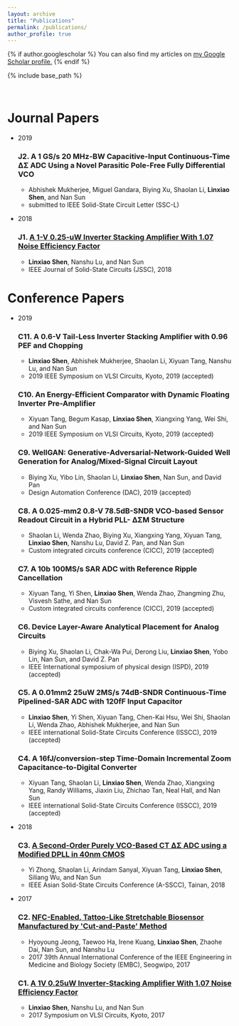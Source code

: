 ```yaml
---
layout: archive
title: "Publications"
permalink: /publications/
author_profile: true
---
```


{% if author.googlescholar %}
  You can also find my articles on <u><a href="{{author.googlescholar}}">my Google Scholar profile</a>.</u>
{% endif %}

{% include base_path %}

<br>

Journal Papers
======

* 2019

  ### J2. A 1 GS/s 20 MHz-BW Capacitive-Input Continuous-Time ∆Σ ADC Using a Novel Parasitic Pole-Free Fully Differential VCO
     * Abhishek Mukherjee, Miguel Gandara, Biying Xu, Shaolan Li, **Linxiao Shen**, and Nan Sun
     * submitted to IEEE Solid-State Circuit Letter (SSC-L)
     
* 2018    
     
  ### J1. [A 1-V 0.25-uW Inverter Stacking Amplifier With 1.07 Noise Efficiency Factor](https://ieeexplore.ieee.org/document/8252872)
     * **Linxiao Shen**, Nanshu Lu, and Nan Sun
     * IEEE Journal of Solid-State Circuits (JSSC), 2018

 
Conference Papers
======

* 2019

  ### C11. A 0.6-V Tail-Less Inverter Stacking Amplifier with 0.96 PEF and Chopping
     * **Linxiao Shen**, Abhishek Mukherjee, Shaolan Li, Xiyuan Tang, Nanshu Lu, and Nan Sun
     * 2019 IEEE Symposium on VLSI Circuits, Kyoto, 2019 (accepted)

  ### C10. An Energy-Efficient Comparator with Dynamic Floating Inverter Pre-Amplifier
     * Xiyuan Tang, Begum Kasap, **Linxiao Shen**, Xiangxing Yang, Wei Shi, and Nan Sun
     * 2019 IEEE Symposium on VLSI Circuits, Kyoto, 2019 (accepted)

  ### C9. WellGAN: Generative-Adversarial-Network-Guided Well Generation for Analog/Mixed-Signal Circuit Layout
     * Biying Xu, Yibo Lin, Shaolan Li, **Linxiao Shen**, Nan Sun, and David Pan
     * Design Automation Conference (DAC), 2019 (accepted)
      
  ### C8. A 0.025-mm2 0.8-V 78.5dB-SNDR VCO-based Sensor Readout Circuit in a Hybrid PLL- ΔΣM Structure
     * Shaolan Li, Wenda Zhao, Biying Xu, Xiangxing Yang, Xiyuan Tang, **Linxiao Shen**, Nanshu Lu, David Z. Pan, and Nan Sun
     * Custom integrated circuits conference (CICC), 2019 (accepted)
      
  ### C7. A 10b 100MS/s SAR ADC with Reference Ripple Cancellation
     * Xiyuan Tang, Yi Shen, **Linxiao Shen**, Wenda Zhao, Zhangming Zhu, Visvesh Sathe, and Nan Sun
     * Custom integrated circuits conference (CICC), 2019 (accepted)
      
  ### C6. Device Layer-Aware Analytical Placement for Analog Circuits
     * Biying Xu, Shaolan Li, Chak-Wa Pui, Derong Liu, **Linxiao Shen**, Yobo Lin, Nan Sun, and David Z. Pan
     * IEEE International symposium of physical design (ISPD), 2019 (accepted)
      
  ### C5. A 0.01mm2 25uW 2MS/s 74dB-SNDR Continuous-Time Pipelined-SAR ADC with 120fF Input Capacitor
     * **Linxiao Shen**, Yi Shen, Xiyuan Tang, Chen-Kai Hsu, Wei Shi, Shaolan Li, Wenda Zhao, Abhishek Mukherjee, and Nan Sun
     * IEEE international Solid-State Circuits Conference (ISSCC), 2019 (accepted)
      
  ### C4. A 16fJ/conversion-step Time-Domain Incremental Zoom Capacitance-to-Digital Converter
     * Xiyuan Tang, Shaolan Li, **Linxiao Shen**, Wenda Zhao, Xiangxing Yang, Randy Williams, Jiaxin Liu, Zhichao Tan, Neal Hall, and Nan Sun
     * IEEE international Solid-State Circuits Conference (ISSCC), 2019 (accepted)  

* 2018

  ### C3. [A Second-Order Purely VCO-Based CT ΔΣ ADC using a Modified DPLL in 40nm CMOS](https://ieeexplore.ieee.org/abstract/document/8579255)
     * Yi Zhong, Shaolan Li, Arindam Sanyal, Xiyuan Tang, **Linxiao Shen**, Siliang Wu, and Nan Sun
     * IEEE Asian Solid-State Circuits Conference (A-SSCC), Tainan, 2018

* 2017
      
  ### C2. [NFC-Enabled, Tattoo-Like Stretchable Biosensor Manufactured by 'Cut-and-Paste' Method](https://ieeexplore.ieee.org/document/8037756)
     * Hyoyoung Jeong, Taewoo Ha, Irene Kuang, **Linxiao Shen**, Zhaohe Dai, Nan Sun, and Nanshu Lu
     * 2017 39th Annual International Conference of the IEEE Engineering in Medicine and Biology Society (EMBC), Seogwipo, 2017
      
  ### C1. [A 1V 0.25uW Inverter-Stacking Amplifier With 1.07 Noise Efficiency Factor](https://ieeexplore.ieee.org/document/8008461)
     * **Linxiao Shen**, Nanshu Lu, and Nan Sun
     * 2017 Symposium on VLSI Circuits, Kyoto, 2017
      
